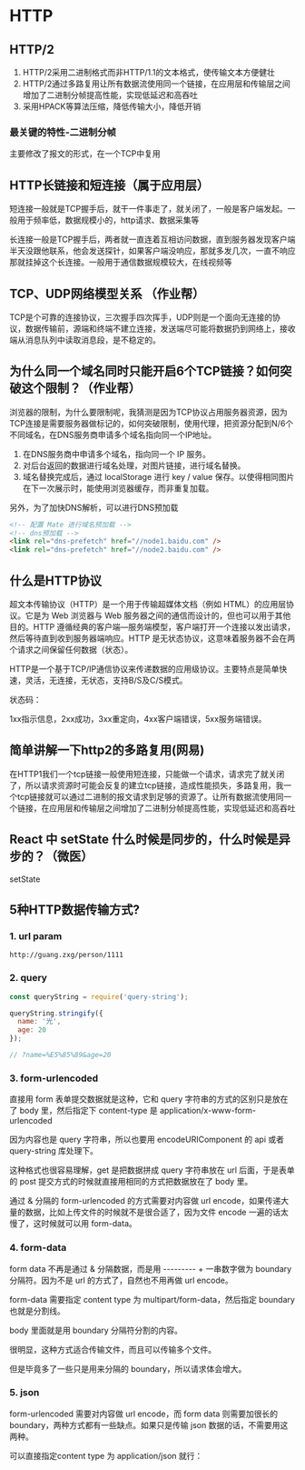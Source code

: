 # HTTP

## HTTP/2

1. HTTP/2采用二进制格式而非HTTP/1.1的文本格式，使传输文本方便健壮
2. HTTP/2通过多路复用让所有数据流使用同一个链接，在应用层和传输层之间增加了二进制分帧提高性能，实现低延迟和高吞吐
3. 采用HPACK等算法压缩，降低传输大小，降低开销

### 最关键的特性-二进制分帧

主要修改了报文的形式，在一个TCP中复用

## HTTP长链接和短连接（属于应用层）

短连接一般就是TCP握手后，就干一件事走了，就关闭了，一般是客户端发起。一般用于频率低，数据规模小的，http请求、数据采集等

长连接一般是TCP握手后，两者就一直连着互相访问数据，直到服务器发现客户端半天没跟他联系，他会发送探针，如果客户端没响应，那就多发几次，一直不响应那就挂掉这个长连接。一般用于通信数据规模较大，在线视频等

## TCP、UDP网络模型关系 （作业帮）

TCP是个可靠的连接协议，三次握手四次挥手，UDP则是一个面向无连接的协议，数据传输前，源端和终端不建立连接，发送端尽可能将数据扔到网络上，接收端从消息队列中读取消息段，是不稳定的。

## 为什么同一个域名同时只能开启6个TCP链接？如何突破这个限制？（作业帮）

浏览器的限制，为什么要限制呢，我猜测是因为TCP协议占用服务器资源，因为TCP连接是需要服务器做标记的，如何突破限制，使用代理，把资源分配到N/6个不同域名，在DNS服务商申请多个域名指向同一个IP地址。

1. 在DNS服务商中申请多个域名，指向同一个 IP 服务。
2. 对后台返回的数据进行域名处理，对图片链接，进行域名替换。
3. 域名替换完成后，通过 localStorage 进行 key / value 保存。以使得相同图片在下一次展示时，能使用浏览器缓存，而非重复加载。

另外，为了加快DNS解析，可以进行DNS预加载

```html
<!-- 配置 Mate 进行域名预加载 -->
<!-- dns预加载 -->
<link rel="dns-prefetch" href="//node1.baidu.com" />
<link rel="dns-prefetch" href="//node2.baidu.com" />
```

## 什么是HTTP协议

超文本传输协议（HTTP）是一个用于传输超媒体文档（例如 HTML）的应用层协议。它是为 Web 浏览器与 Web 服务器之间的通信而设计的，但也可以用于其他目的。HTTP 遵循经典的客户端—服务端模型，客户端打开一个连接以发出请求，然后等待直到收到服务器端响应。HTTP 是无状态协议，这意味着服务器不会在两个请求之间保留任何数据（状态）。

HTTP是一个基于TCP/IP通信协议来传递数据的应用级协议。主要特点是简单快速，灵活，无连接，无状态，支持B/S及C/S模式。

状态码：

1xx指示信息，2xx成功，3xx重定向，4xx客户端错误，5xx服务端错误。

## 简单讲解一下http2的多路复用(网易)

在HTTP1我们一个tcp链接一般使用短连接，只能做一个请求，请求完了就关闭了，所以请求资源时可能会反复的建立tcp链接，造成性能损失，多路复用，我一个tcp链接就可以通过二进制的报文请求到足够的资源了。让所有数据流使用同一个链接，在应用层和传输层之间增加了二进制分帧提高性能，实现低延迟和高吞吐

## React 中 setState 什么时候是同步的，什么时候是异步的？（微医）

setState

## 5种HTTP数据传输方式?

### 1. url param

```plain
http://guang.zxg/person/1111
```

### 2. query

```js
const queryString = require('query-string');

queryString.stringify({
  name: '光',
  age: 20
});

// ?name=%E5%85%89&age=20
```

### 3. form-urlencoded

直接用 form 表单提交数据就是这种，它和 query 字符串的方式的区别只是放在了 body 里，然后指定下 content-type 是 application/x-www-form-urlencoded

因为内容也是 query 字符串，所以也要用 encodeURIComponent 的 api 或者 query-string 库处理下。

这种格式也很容易理解，get 是把数据拼成 query 字符串放在 url 后面，于是表单的 post 提交方式的时候就直接用相同的方式把数据放在了 body 里。

通过 & 分隔的 form-urlencoded 的方式需要对内容做 url encode，如果传递大量的数据，比如上传文件的时候就不是很合适了，因为文件 encode 一遍的话太慢了，这时候就可以用 form-data。

### 4. form-data

form data 不再是通过 & 分隔数据，而是用 --------- + 一串数字做为 boundary 分隔符。因为不是 url 的方式了，自然也不用再做 url encode。

form-data 需要指定 content type 为 multipart/form-data，然后指定 boundary 也就是分割线。

body 里面就是用 boundary 分隔符分割的内容。

很明显，这种方式适合传输文件，而且可以传输多个文件。

但是毕竟多了一些只是用来分隔的 boundary，所以请求体会增大。

### 5. json

form-urlencoded 需要对内容做 url encode，而 form data 则需要加很长的 boundary，两种方式都有一些缺点。如果只是传输 json 数据的话，不需要用这两种。

可以直接指定content type 为 application/json 就行：
